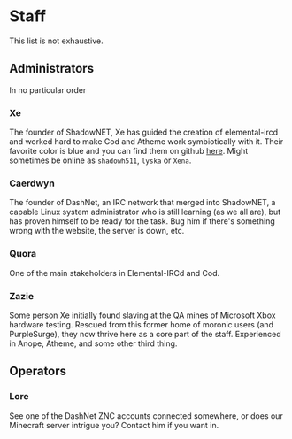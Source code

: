 # Staff

This list is not exhaustive.

## Administrators

In no particular order

### Xe

The founder of ShadowNET, Xe has guided the creation of elemental-ircd and 
worked hard to make Cod and Atheme work symbiotically with it. Their favorite 
color is blue and you can find them on github [here](http://github.com/lyska). 
Might sometimes be online as `shadowh511`, `lyska` or `Xena`.

### Caerdwyn

The founder of DashNet, an IRC network that merged into ShadowNET, a capable 
Linux system administrator who is still learning (as we all are), but has 
proven himself to be ready for the task. Bug him if there's something wrong 
with the website, the server is down, etc.

### Quora

One of the main stakeholders in Elemental-IRCd and Cod.

### Zazie

Some person Xe initially found slaving at the QA mines of Microsoft Xbox 
hardware testing. Rescued from this former home of moronic users (and 
PurpleSurge), they now thrive here as a core part of the staff. Experienced in 
Anope, Atheme, and some other third thing.

## Operators

### Lore

See one of the DashNet ZNC accounts connected somewhere, or does our Minecraft 
server intrigue you? Contact him if you want in.

